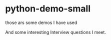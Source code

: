 # python-demo-small
those ars some demos I have used

And some interesting Interview questions I meet.